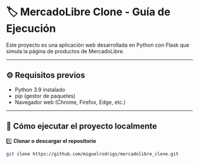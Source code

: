 # 🏷️ MercadoLibre Clone - Guía de Ejecución

Este proyecto es una aplicación web desarrollada en Python con Flask que simula la página de productos de MercadoLibre.

---

## ⚙️ Requisitos previos

- Python 3.9 instalado
- pip (gestor de paquetes)
- Navegador web (Chrome, Firefox, Edge, etc.)

---

## 🚀 Cómo ejecutar el proyecto localmente

1️⃣ **Clonar o descargar el repositorio**

```bash
git clone https://github.com/miguelrodrigs/mercadolibre_clone.git
